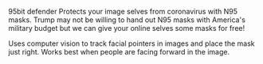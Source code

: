  95bit defender
 Protects your image selves from coronavirus with N95 masks.
 Trump may not be willing to hand out N95 masks with America's military budget but we can give your online selves some masks for free!
 
 Uses computer vision to track facial pointers in images and place the mask just right. Works best when people are facing forward in the image.
